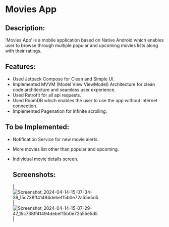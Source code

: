 # Movies App

## Description:
’Movies App’ is a mobile application based on Native Android which enables user to browse through multiple popular and upcoming movies lists along with their ratings. 

## Features:
- Used Jetpack Compose for Clean and Simple UI.
- Implemented MVVM (Model View ViewModel) Architecture for clean code architecture and seamless user experience.
- Used Retrofit for all api requests.
- Used RoomDB which enables the user to use the app without internet connection.
- Implemented Pagenation for infinite scrolling.

## To be Implemented:
- Notification Service for new movie alerts.
- More movies list other than popular and upcoming.
- Individual movie details screen.

  ## Screenshots:
  | ![Screenshot_2024-04-14-15-07-34-39_15c738ff41494debef15b0e72a55e5d5](https://github.com/akshatgondane/MoviesApp/assets/59738771/b1fb60c9-90c3-42b5-acf1-4809d0d5100e) | ![Screenshot_2024-04-14-15-07-29-47_15c738ff41494debef15b0e72a55e5d5](https://github.com/akshatgondane/MoviesApp/assets/59738771/ceb06e27-67fc-4eb1-b9e8-ccd0fdc683d5) |

